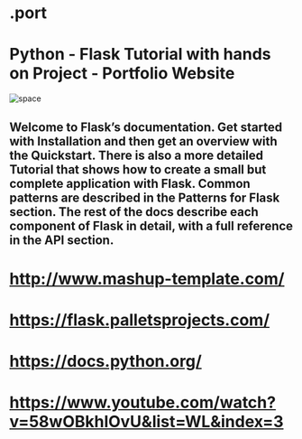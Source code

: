 # .port
# Python - Flask Tutorial with hands on Project - Portfolio Website
![space](https://user-images.githubusercontent.com/86709653/171901342-c31c0ddc-ce49-46db-aed8-4d67eb0c2701.jpg)
## Welcome to Flask’s documentation. Get started with Installation and then get an overview with the Quickstart. There is also a more detailed Tutorial that shows how to create a small but complete application with Flask. Common patterns are described in the Patterns for Flask section. The rest of the docs describe each component of Flask in detail, with a full reference in the API section.
# http://www.mashup-template.com/
# https://flask.palletsprojects.com/
# https://docs.python.org/
# https://www.youtube.com/watch?v=58wOBkhlOvU&list=WL&index=3
